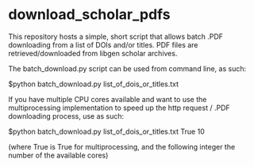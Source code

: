 # download_scholar_pdfs
This repository hosts a simple, short script that allows batch .PDF downloading from a list of DOIs and/or titles. PDF files are retrieved/downloaded from libgen scholar archives.

The batch_download.py script can be used from command line, as such:

$python batch_download.py list_of_dois_or_titles.txt

If you have multiple CPU cores available and want to use the multiprocessing implementation to speed up the http request / .PDF downloading process, use as such:

$python batch_download.py list_of_dois_or_titles.txt True 10

(where True is True for multiprocessing, and the following integer the number of the available cores)
